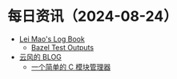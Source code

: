 ﻿# 每日资讯（2024-08-24）

- [Lei Mao's Log Book](https://leimao.github.io/atom.xml)
  - [Bazel Test Outputs](https://leimao.github.io/blog/Bazel-Test-Outputs/)
- [云风的 BLOG](http://blog.codingnow.com/atom.xml)
  - [一个简单的 C 模块管理器](https://blog.codingnow.com/2024/08/cmod.html)
